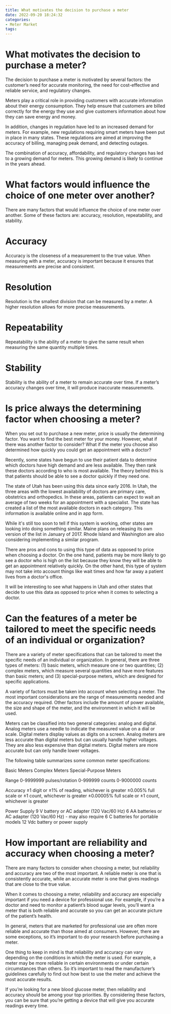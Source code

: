 ```yaml
---
title: What motivates the decision to purchase a meter
date: 2022-09-20 18:24:32
categories:
- Meter Market
tags:
---
```



#  What motivates the decision to purchase a meter?

The decision to purchase a meter is motivated by several factors: the customer’s need for accurate monitoring, the need for cost-effective and reliable service, and regulatory changes.

Meters play a critical role in providing customers with accurate information about their energy consumption. They help ensure that customers are billed correctly for the energy they use and give customers information about how they can save energy and money.

In addition, changes in regulation have led to an increased demand for meters. For example, new regulations requiring smart meters have been put in place in many states. These regulations are aimed at improving the accuracy of billing, managing peak demand, and detecting outages.

The combination of accuracy, affordability, and regulatory changes has led to a growing demand for meters. This growing demand is likely to continue in the years ahead.

#  What factors would influence the choice of one meter over another?

There are many factors that would influence the choice of one meter over another. Some of these factors are: accuracy, resolution, repeatability, and stability.

# Accuracy
Accuracy is the closeness of a measurement to the true value. When measuring with a meter, accuracy is important because it ensures that measurements are precise and consistent. 

# Resolution
Resolution is the smallest division that can be measured by a meter. A higher resolution allows for more precise measurements. 

# Repeatability
Repeatability is the ability of a meter to give the same result when measuring the same quantity multiple times. 

# Stability
Stability is the ability of a meter to remain accurate over time. If a meter’s accuracy changes over time, it will produce inaccurate measurements.

#  Is price always the determining factor when choosing a meter?

When you set out to purchase a new meter, price is usually the determining factor. You want to find the best meter for your money. However, what if there was another factor to consider? What if the meter you choose also determined how quickly you could get an appointment with a doctor?

Recently, some states have begun to use their patient data to determine which doctors have high demand and are less available. They then rank these doctors according to who is most available. The theory behind this is that patients should be able to see a doctor quickly if they need one. 

The state of Utah has been using this data since early 2016. In Utah, the three areas with the lowest availability of doctors are primary care, obstetrics and orthopedics. In these areas, patients can expect to wait an average of two weeks for an appointment with a specialist. The state has created a list of the most available doctors in each category. This information is available online and in app form. 

While it's still too soon to tell if this system is working, other states are looking into doing something similar. Maine plans on releasing its own version of the list in January of 2017. Rhode Island and Washington are also considering implementing a similar program. 

There are pros and cons to using this type of data as opposed to price when choosing a doctor. On the one hand, patients may be more likely to go see a doctor who is high on the list because they know they will be able to get an appointment relatively quickly. On the other hand, this type of system may not take into account things like wait times and how far away a patient lives from a doctor's office. 

It will be interesting to see what happens in Utah and other states that decide to use this data as opposed to price when it comes to selecting a doctor.

#  Can the features of a meter be tailored to meet the specific needs of an individual or organization?

There are a variety of meter specifications that can be tailored to meet the specific needs of an individual or organization. In general, there are three types of meters: (1) basic meters, which measure one or two quantities; (2) complex meters, which measure several quantities and have more features than basic meters; and (3) special-purpose meters, which are designed for specific applications.

A variety of factors must be taken into account when selecting a meter. The most important considerations are the range of measurements needed and the accuracy required. Other factors include the amount of power available, the size and shape of the meter, and the environment in which it will be used.

Meters can be classified into two general categories: analog and digital. Analog meters use a needle to indicate the measured value on a dial or scale. Digital meters display values as digits on a screen. Analog meters are less accurate than digital meters but can usually handle higher voltages. They are also less expensive than digital meters. Digital meters are more accurate but can only handle lower voltages.

The following table summarizes some common meter specifications:

   
Basic Meters
Complex Meters
Special-Purpose Meters

   
Range
0-9999999 pulses/rotation
0-999999 counts
0-9000000 counts

   
Accuracy
±1 digit or ±1% of reading, whichever is greater
±0.005% full scale or ±1 count, whichever is greater
±0.00005% full scale or ±1 count, whichever is greater

   
Power Supply
9 V battery or AC adapter (120 Vac/60 Hz)
6 AA batteries or AC adapter (120 Vac/60 Hz) - may also require 6 C batteries for portable models
12 Vdc battery or power supply

#  How important are reliability and accuracy when choosing a meter?

There are many factors to consider when choosing a meter, but reliability and accuracy are two of the most important. A reliable meter is one that is consistently accurate, while an accurate meter is one that gives readings that are close to the true value.

When it comes to choosing a meter, reliability and accuracy are especially important if you need a device for professional use. For example, if you’re a doctor and need to monitor a patient’s blood sugar levels, you’ll want a meter that is both reliable and accurate so you can get an accurate picture of the patient’s health.

In general, meters that are marketed for professional use are often more reliable and accurate than those aimed at consumers. However, there are some exceptions, so it’s important to do your research before purchasing a meter.

One thing to keep in mind is that reliability and accuracy can vary depending on the conditions in which the meter is used. For example, a meter may be more reliable in certain environments or under certain circumstances than others. So it’s important to read the manufacturer’s guidelines carefully to find out how best to use the meter and achieve the most accurate results.

If you’re looking for a new blood glucose meter, then reliability and accuracy should be among your top priorities. By considering these factors, you can be sure that you’re getting a device that will give you accurate readings every time.